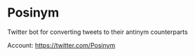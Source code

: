 # Posinym
Twitter bot for converting tweets to their antinym counterparts

Account: https://twitter.com/Posinym
